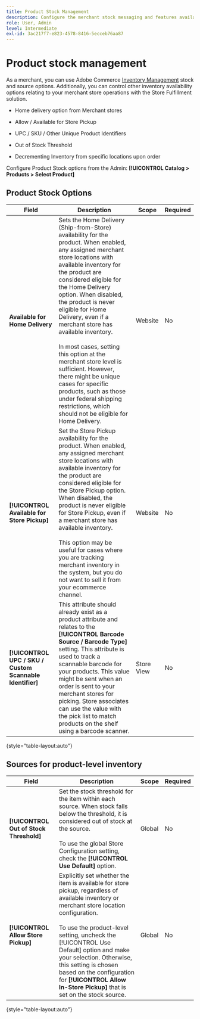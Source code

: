 ```yaml
---
title: Product Stock Management
description: Configure the merchant stock messaging and features available to customers.
role: User, Admin
level: Intermediate
exl-id: 3ac217f7-e823-4578-8416-5ecceb76aa87
---
```

# Product stock management

As a merchant, you can use Adobe Commerce [Inventory Management](https://docs.magento.com/user-guide/catalog/inventory-management.html) stock and source options. Additionally, you can control other inventory availability options relating to
your merchant store operations with the Store Fulfillment solution.

- Home delivery option from Merchant stores

- Allow / Available for Store Pickup

- UPC / SKU / Other Unique Product Identifiers

- Out of Stock Threshold

- Decrementing Inventory from specific locations upon order

Configure Product Stock options from the Admin: **[!UICONTROL Catalog > Products > Select Product]**

## **Product Stock Options**

| **Field**                                                | **Description**                                                                                                                                                                                                                                                                                                                                                                                                                                                                                                                                                                                   | **Scope**  | **Required** |
|----------------------------------------------------------|---------------------------------------------------------------------------------------------------------------------------------------------------------------------------------------------------------------------------------------------------------------------------------------------------------------------------------------------------------------------------------------------------------------------------------------------------------------------------------------------------------------------------------------------------------------------------------------------------|------------|--------------|
| **Available for Home Delivery**                          | Sets the Home Delivery (Ship-from-Store) availability for the product. When enabled, any assigned merchant store locations with available inventory for the product are considered eligible for the Home Delivery option. When disabled, the product is never eligible for Home Delivery, even if a merchant store has available inventory.</br></br>In most cases, setting this option at the merchant store level is sufficient. However, there might be unique cases for specific products, such as those under federal shipping restrictions, which should not be eligible for Home Delivery. | Website    | No           |
| **[!UICONTROL Available for Store Pickup]**              | Set the Store Pickup availability for the product. When enabled, any assigned merchant store locations with available inventory for the product are considered eligible for the Store Pickup option. When disabled, the product is never eligible for Store Pickup, even if a merchant store has available inventory.</br></br>This option may be useful for cases where you are tracking merchant inventory in the system, but you do not want to sell it from your ecommerce channel.                                                                                                           | Website    | No           |
| **[!UICONTROL UPC / SKU / Custom Scannable Identifier]** | This attribute should already exist as a product attribute and relates to the **[!UICONTROL Barcode Source / Barcode Type]** setting. This attribute is used to track a scannable barcode for your products. This value might be sent when an order is sent to your merchant stores for picking. Store associates can use the value with the pick list to match products on the shelf using a barcode scanner.                                                                                                                                                                                    | Store View | No           |

{style="table-layout:auto"}

## Sources for product-level inventory

| **Field**                               | **Description**                                                                                                                                                                                                                                                                                                                                                                                      | **Scope** | **Required** |
|-----------------------------------------|------------------------------------------------------------------------------------------------------------------------------------------------------------------------------------------------------------------------------------------------------------------------------------------------------------------------------------------------------------------------------------------------------|-----------|--------------|
| **[!UICONTROL Out of Stock Threshold]** | Set the stock threshold for the item within each source. When stock falls below the threshold, it is considered out of stock at the source.</br></br>To use the global Store Configuration setting, check the **[!UICONTROL Use Default]** option.                                                                                                                                                   | Global    | No           |
| **[!UICONTROL Allow Store Pickup]**     | Explicitly set whether the item is available for store pickup, regardless of available inventory or merchant store location configuration.</br></br> To use the product-level setting, uncheck the [!UICONTROL Use Default] option and make your selection. Otherwise, this setting is chosen based on the configuration for **[!UICONTROL Allow In-Store Pickup]** that is set on the stock source. | Global    | No           |

{style="table-layout:auto"}

